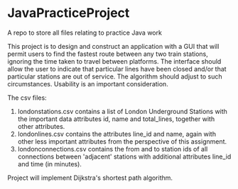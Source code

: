 # JavaPracticeProject
A repo to store all files relating to practice Java work

This project is to design and construct an application with a GUI that will permit users to find the fastest route between any two train stations, ignoring the time taken to travel between platforms.
The interface should allow the user to indicate that particular lines have been closed and/or that particular stations are out of service. The algorithm should adjust to such circumstances. Usability is an important consideration.

The csv files:
1. londonstations.csv contains a list of London Underground Stations with the important data attributes id, name and total_lines, together with other attributes.
2. londonlines.csv contains the attributes line_id and name, again with other less important attributes from the perspective of this assignment.
3. londonconnections.csv contains the from and to station ids of all connections between 'adjacent' stations with additional attributes line_id and time (in minutes).

Project will implement Dijkstra's shortest path algorithm.
